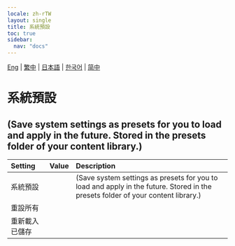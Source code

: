 ```yaml
---
locale: zh-rTW
layout: single
title: 系統預設
toc: true
sidebar:
  nav: "docs"
---
```

[Eng](/dancexr/menu/2025.4/scene/system_presets) | [繁中](/tw/dancexr/menu/2025.4/scene/system_presets) | [日本語](/jp/dancexr/menu/2025.4/scene/system_presets) | [한국어](/kr/dancexr/menu/2025.4/scene/system_presets) | [简中](/zh/dancexr/menu/2025.4/scene/system_presets)

# 系統預設

## (Save system settings as presets for you to load and apply in the future. Stored in the presets folder of your content library.)

| Setting | Value | Description |
| :--- | --- | :--- |
| 系統預設 || (Save system settings as presets for you to load and apply in the future. Stored in the presets folder of your content library.)
| 重設所有 || 
| 重新載入已儲存 || 
